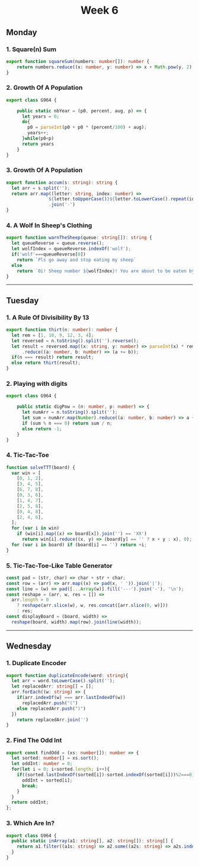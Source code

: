 <h1 align=center>Week 6</h1>

## Monday
### 1. Square(n) Sum
```typescript
export function squareSum(numbers: number[]): number {
    return numbers.reduce((x: number, y: number) => x + Math.pow(y, 2), 0);
}
```

### 2. Growth Of A Population
```typescript
export class G964 {

    public static nbYear = (p0, percent, aug, p) => {
      let years = 0;
      do{
        p0 = parseInt(p0 + p0 * (percent/100) + aug);
        years++;
      }while(p0<p)
      return years
    }
}
```
### 3. Growth Of A Population
```typescript
export function accum(s: string): string {
  let arr = s.split('');
  return arr.map((letter: string, index: number) => 
               `${letter.toUpperCase()}${letter.toLowerCase().repeat(index)}`)
                .join('-')
}
```

### 4. A Wolf In Sheep's Clothing
```typescript
export function warnTheSheep(queue: string[]): string {
  let queueReverse = queue.reverse();
  let wolfIndex = queueReverse.indexOf('wolf');
  if('wolf'===queueReverse[0])
    return `Pls go away and stop eating my sheep`
  else
    return `Oi! Sheep number ${wolfIndex}! You are about to be eaten by a wolf!`
}
```
___
## Tuesday
### 1. A Rule Of Divisibility By 13
```typescript
export function thirt(n: number): number {
  let rem = [1, 10, 9, 12, 3, 4];
  let reversed = n.toString().split('').reverse();
  let result = reversed.map((x: string, y: number) => parseInt(x) * rem[y%6])
      .reduce((a: number, b: number) => (a += b));
  if(n === result) return result;
  else return thirt(result);
}
```
### 2. Playing with digits
```typescript
export class G964 {

    public static digPow = (n: number, p: number) => {
      let numArr = n.toString().split('');
      let sum = numArr.map(Number).reduce((a: number, b: number) => a + Math.pow(b, p++), 0)
      if (sum % n === 0) return sum / n;
      else return -1;
    }
}
```
### 4. Tic-Tac-Toe
```javascript
function solveTTT(board) {
  var win = [
    [0, 1, 2],
    [3, 4, 5],
    [6, 7, 8],
    [0, 3, 6],
    [1, 4, 7],
    [2, 5, 8],
    [0, 4, 8],
    [2, 4, 6],
  ];
  for (var i in win)
    if (win[i].map((x) => board[x]).join('') == 'XX')
      return win[i].reduce((x, y) => (board[y] == '' ? x + y : x), 0);
  for (var i in board) if (board[i] == '') return +i;
}
```
### 5. Tic-Tac-Toe-Like Table Generator 
```javascript
const pad = (str, char) => char + str + char;
const row = (arr) => arr.map((x) => pad(x, ' ')).join('|');
const line = (w) => pad([...Array(w)].fill('---').join('-'), '\n');
const reshape = (arr, w, res = []) =>
  arr.length > 0
    ? reshape(arr.slice(w), w, res.concat([arr.slice(0, w)]))
    : res;
const displayBoard = (board, width) =>
  reshape(board, width).map(row).join(line(width));
```
___
## Wednesday
### 1. Duplicate Encoder
```typescript
export function duplicateEncode(word: string){
  let arr = word.toLowerCase().split('');
  let replacedArr: string[] = [];
  arr.forEach((w: string) => {
    if(arr.indexOf(w) === arr.lastIndexOf(w))
      replacedArr.push("(")
    else replacedArr.push(")")
  })
    return replacedArr.join('')
}
```
### 2. Find The Odd Int
```typescript
export const findOdd = (xs: number[]): number => {
  let sorted: number[] = xs.sort();
  let oddInt: number = 0;
  for(let i = 0; i<sorted.length; i++){
    if((sorted.lastIndexOf(sorted[i])-sorted.indexOf(sorted[i]))%2===0){
      oddInt = sorted[i]; 
      break;
    }
  }
  return oddInt;
};
```
### 3. Which Are In?
```typescript
export class G964 {
  public static inArray(a1: string[], a2: string[]): string[] {
    return a1.filter((a1s: string) => a2.some((a2s: string) => a2s.indexOf(a1s)!==-1)).sort();
  }
}
```
